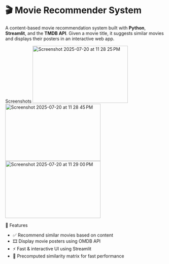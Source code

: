 # 🎬 Movie Recommender System

A content-based movie recommendation system built with **Python**, **Streamlit**, and the **TMDB API**.
Given a movie title, it suggests similar movies and displays their posters in an interactive web app.

Screenshots
<img width="300" height="180" alt="Screenshot 2025-07-20 at 11 28 25 PM" src="https://github.com/user-attachments/assets/b57f0b15-26be-4b31-9fc0-7efe2adf5c88" />
<img width="300" height="180" alt="Screenshot 2025-07-20 at 11 28 45 PM" src="https://github.com/user-attachments/assets/8d08b601-ae4f-4280-9ac0-fee8054b6ce5" />
<img width="300" height="180" alt="Screenshot 2025-07-20 at 11 29 00 PM" src="https://github.com/user-attachments/assets/598cadd3-cf23-4b3c-a3da-dff33019ea0d" />


🚀 Features
- ✅ Recommend similar movies based on content
- 🎞️ Display movie posters using OMDB API
- ⚡ Fast & interactive UI using Streamlit
- 🧠 Precomputed similarity matrix for fast performance


